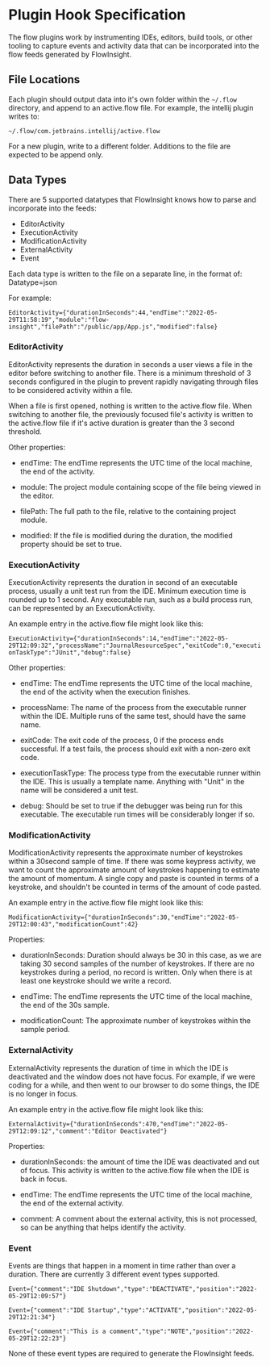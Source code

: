 # Plugin Hook Specification

The flow plugins work by instrumenting IDEs, editors, build tools, or other tooling to capture events and activity data that can be incorporated into the flow feeds generated by FlowInsight.

## File Locations

Each plugin should output data into it's own folder within the `~/.flow` directory, and append to an active.flow file.  For example, the intellij plugin writes to:

`~/.flow/com.jetbrains.intellij/active.flow`

For a new plugin, write to a different folder.  Additions to the file are expected to be append only.

## Data Types

There are 5 supported datatypes that FlowInsight knows how to parse and incorporate into the feeds:

* EditorActivity
* ExecutionActivity
* ModificationActivity
* ExternalActivity
* Event

Each data type is written to the file on a separate line, in the format of: Datatype=json

For example:

`EditorActivity={"durationInSeconds":44,"endTime":"2022-05-29T11:58:19","module":"flow-insight","filePath":"/public/app/App.js","modified":false}`

### EditorActivity

EditorActivity represents the duration in seconds a user views a file in the editor before switching to another file.  There is a minimum threshold of 3 seconds configured in the plugin to prevent rapidly navigating through files to be considered activity within a file.

When a file is first opened, nothing is written to the active.flow file.  When switching to another file, the previously focused file's activity is written to the active.flow file if it's active duration is greater than the 3 second threshold.

Other properties:

* endTime: The endTime represents the UTC time of the local machine, the end of the activity.

* module: The project module containing scope of the file being viewed in the editor.

* filePath: The full path to the file, relative to the containing project module.

* modified: If the file is modified during the duration, the modified property should be set to true.

### ExecutionActivity

ExecutionActivity represents the duration in second of an executable process, usually a unit test run from the IDE.  Minimum execution time is rounded up to 1 second.  Any executable run, such as a build process run, can be represented by an ExecutionActivity.

An example entry in the active.flow file might look like this:

`ExecutionActivity={"durationInSeconds":14,"endTime":"2022-05-29T12:09:32","processName":"JournalResourceSpec","exitCode":0,"executionTaskType":"JUnit","debug":false}`

Other properties:

* endTime: The endTime represents the UTC time of the local machine, the end of the activity when the execution finishes.

* processName: The name of the process from the executable runner within the IDE.  Multiple runs of the same test, should have the same name.

* exitCode: The exit code of the process, 0 if the process ends successful.  If a test fails, the process should exit with a non-zero exit code.

* executionTaskType:  The process type from the executable runner within the IDE.  This is usually a template name.  Anything with "Unit" in the name will be considered a unit test.

* debug: Should be set to true if the debugger was being run for this executable.  The executable run times will be considerably longer if so.


### ModificationActivity

ModificationActivity represents the approximate number of keystrokes within a 30second sample of time.  If there was some keypress activity, we want to count the approximate amount of keystrokes happening to estimate the amount of momentum.  A single copy and paste is counted in terms of a keystroke, and shouldn't be counted in terms of the amount of code pasted.

An example entry in the active.flow file might look like this:

`ModificationActivity={"durationInSeconds":30,"endTime":"2022-05-29T12:00:43","modificationCount":42}`

Properties:

* durationInSeconds: Duration should always be 30 in this case, as we are taking 30 second samples of the number of keystrokes.  If there are no keystrokes during a period, no record is written.  Only when there is at least one keystroke should we write a record.


* endTime: The endTime represents the UTC time of the local machine, the end of the 30s sample.

* modificationCount: The approximate number of keystrokes within the sample period.


### ExternalActivity

ExternalActivity represents the duration of time in which the IDE is deactivated and the window does not have focus.  For example, if we were coding for a while, and then went to our browser to do some things, the IDE is no longer in focus.

An example entry in the active.flow file might look like this:

`ExternalActivity={"durationInSeconds":470,"endTime":"2022-05-29T12:09:12","comment":"Editor Deactivated"}`

Properties:

* durationInSeconds: the amount of time the IDE was deactivated and out of focus.  This activity is written to the active.flow file when the IDE is back in focus.

* endTime: The endTime represents the UTC time of the local machine, the end of the external activity.

* comment: A comment about the external activity, this is not processed, so can be anything that helps identify the activity.

### Event

Events are things that happen in a moment in time rather than over a duration.  There are currently 3 different event types supported.

`Event={"comment":"IDE Shutdown","type":"DEACTIVATE","position":"2022-05-29T12:09:57"}`


`Event={"comment":"IDE Startup","type":"ACTIVATE","position":"2022-05-29T12:21:34"}`


`Event={"comment":"This is a comment","type":"NOTE","position":"2022-05-29T12:22:23"}`


None of these event types are required to generate the FlowInsight feeds.





